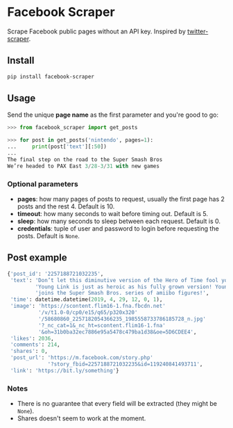 # Facebook Scraper

Scrape Facebook public pages without an API key. Inspired by [twitter-scraper](https://github.com/kennethreitz/twitter-scraper).

## Install

```sh
pip install facebook-scraper
```

## Usage

Send the unique **page name** as the first parameter and you're good to go:

```python
>>> from facebook_scraper import get_posts

>>> for post in get_posts('nintendo', pages=1):
...     print(post['text'][:50])
...
The final step on the road to the Super Smash Bros
We’re headed to PAX East 3/28-3/31 with new games
```


### Optional parameters

- **pages**: how many pages of posts to request, usually the first page has 2 posts and the rest 4. Default is 10.
- **timeout**: how many seconds to wait before timing out. Default is 5.
- **sleep**: how many seconds to sleep between each request. Default is 0.
- **credentials**: tuple of user and password to login before requesting the posts. Default is `None`.

## Post example

```python
{'post_id': '2257188721032235',
 'text': 'Don’t let this diminutive version of the Hero of Time fool you, '
         'Young Link is just as heroic as his fully grown version! Young Link '
         'joins the Super Smash Bros. series of amiibo figures!',
 'time': datetime.datetime(2019, 4, 29, 12, 0, 1),
 'image': 'https://scontent.flim16-1.fna.fbcdn.net'
          '/v/t1.0-0/cp0/e15/q65/p320x320'
          '/58680860_2257182054366235_1985558733786185728_n.jpg'
          '?_nc_cat=1&_nc_ht=scontent.flim16-1.fna'
          '&oh=31b0ba32ec7886e95a5478c479ba1d38&oe=5D6CDEE4',
 'likes': 2036,
 'comments': 214,
 'shares': 0,
 'post_url': 'https://m.facebook.com/story.php'
             '?story_fbid=2257188721032235&id=119240841493711',
 'link': 'https://bit.ly/something'}
```

### Notes

- There is no guarantee that every field will be extracted (they might be `None`).
- Shares doesn't seem to work at the moment.
